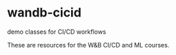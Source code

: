 # wandb-cicid
demo classes for CI/CD workflows

These are resources for the W&B CI/CD and ML courses.
